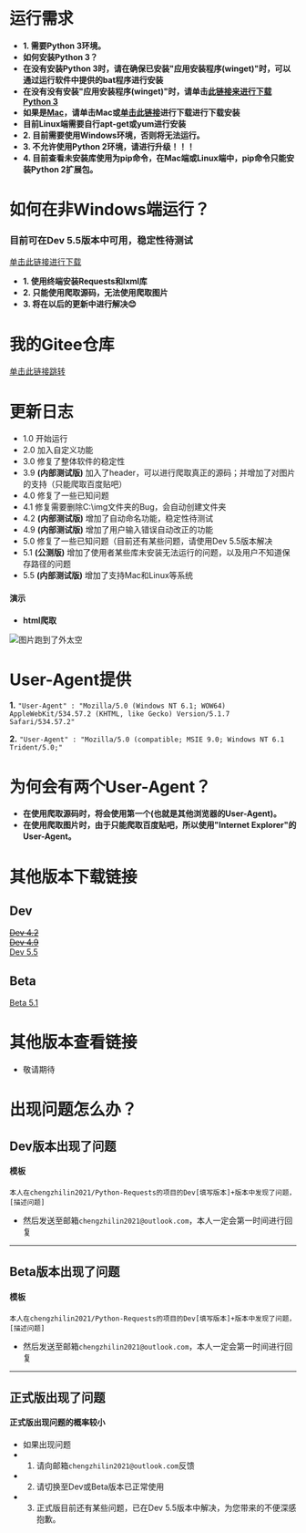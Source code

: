 运行需求
===
* **1. 需要Python 3环境。**  
* **如何安装Python 3？**  
* **在没有安装Python 3时，请在确保已安装"应用安装程序(winget)"时，可以通过运行软件中提供的bat程序进行安装**  
* **在没有没有安装"应用安装程序(winget)"时，请单击[此链接来进行下载Python 3](https://www.python.org/ftp/python/3.10.4/python-3.10.4-amd64.exe)**  
* **如果是[Mac](https://www.python.org/ftp/python/3.10.4/python-3.10.4-macos11.pkg)，请单击Mac或[单击此链接](https://www.python.org/ftp/python/3.10.4/python-3.10.4-macos11.pkg)进行下载进行下载安装**  
* **目前Linux端需要自行apt-get或yum进行安装**  
* **2. 目前需要使用Windows环境，否则将无法运行。**  
* **3. 不允许使用Python 2环境，请进行升级！！！**  
* **4. 目前查看未安装库使用为pip命令，在Mac端或Linux端中，pip命令只能安装Python 2扩展包。**  

如何在非Windows端运行？
===
### 目前可在Dev 5.5版本中可用，稳定性待测试  
[单击此链接进行下载](#Dev)

* **1. 使用终端安装Requests和lxml库**  
* **2. 只能使用爬取源码，无法使用爬取图片**  
* **3. 将在以后的更新中进行解决:blush:**  

我的Gitee仓库
===

[单击此链接跳转](https://gitee.com/chengzhilin2021/Python-Requests)


更新日志  
===

* 1.0 开始运行  
* 2.0 加入自定义功能  
* 3.0 修复了整体软件的稳定性  
* 3.9 __(内部测试版)__ 加入了header，可以进行爬取真正的源码；并增加了对图片的支持（只能爬取百度贴吧）  
* 4.0 修复了一些已知问题  
* 4.1 修复需要删除C:\img文件夹的Bug，会自动创建文件夹  
* 4.2 __(内部测试版)__ 增加了自动命名功能，稳定性待测试  
* 4.9 __(内部测试版)__ 增加了用户输入错误自动改正的功能  
* 5.0 修复了一些已知问题（目前还有某些问题，请使用Dev 5.5版本解决  
* 5.1 __(公测版)__ 增加了使用者某些库未安装无法运行的问题，以及用户不知道保存路径的问题  
* 5.5 __(内部测试版)__ 增加了支持Mac和Linux等系统

#### 演示

* __html爬取__

![图片跑到了外太空](https://raw.githubusercontent.com/chengzhilin2021/Python-Requests/main/Pictures/requests%20html.gif "爬取html演示")

User-Agent提供
===

__1.__
``` "User-Agent" : "Mozilla/5.0 (Windows NT 6.1; WOW64) AppleWebKit/534.57.2 (KHTML, like Gecko) Version/5.1.7 Safari/534.57.2" ```  

__2.__
``` "User-Agent" : "Mozilla/5.0 (compatible; MSIE 9.0; Windows NT 6.1 Trident/5.0;" ```  

为何会有两个User-Agent？
===

* **在使用爬取源码时，将会使用第一个(也就是其他浏览器的User-Agent)。**  
* **在使用爬取图片时，由于只能爬取百度贴吧，所以使用"Internet Explorer"的User-Agent。**  

其他版本下载链接
===
Dev
---
~~[Dev 4.2](https://allall02.baidupcs.com/file/f50ff0e45g86b973eca2f35bbbdadaf2?bkt=en-6766f9da69592c12a24af92c808f286be220f7c7e5a75f8fcc91dd5a20fe43e17b738a5dd97102150042f7b0c91b0c51e3634df01d1ebfb9ed21d10888392317&fid=1211192705-250528-558135348571776&time=1649638271&sign=FDTAXUbGERLQlBHSKfWqiu-DCb740ccc5511e5e8fedcff06b081203-Ua2yLWo4%2FsWyT1wmY7SRvhC4PPo%3D&to=80&size=7710&sta_dx=7710&sta_cs=0&sta_ft=py&sta_ct=0&sta_mt=0&fm2=MH%2CBaoding%2CAnywhere%2C%2Cshandong%2Ccnc&ctime=1649637883&mtime=1649638097&resv0=0&resv1=0&resv2=rlim&resv3=5&resv4=7710&vuk=1211192705&iv=0&htype=&randtype=&tkbind_id=0&newver=1&newfm=1&secfm=1&flow_ver=3&pkey=en-fca699842cbdec2c2b2b85f70a4b4c8bb043d79babacce17fb94f169da78271078c86c4d9a0c342ec6c5469ea4b08f16fa57e032a17f60bb305a5e1275657320&sl=68616270&expires=8h&rt=sh&r=361701101&vbdid=4192235366&fin=Dev+4.2.py&fn=Dev+4.2.py&rtype=1&dp-logid=21994668588559966&dp-callid=0.1&hps=1&tsl=200&csl=200&fsl=0&csign=6GJyjh1K7rzpRtczl%2B88goPk5TU%3D&so=0&ut=6&uter=4&serv=0&uc=4029387593&ti=497b2742088ef3a3bda77b6fc1fe378842fa3bd577debabb&hflag=30&from_type=1&adg=c_c5e85b811725782865682f80153df6b1&reqlabel=250528_f_2cb9b9f080f5e577239bca8dff423f98_-1_61b4f1e054aa1e870102fa9b42174bcb&by=themis&resvsflag=1-0-0-1-1-1)~~  
~~[Dev 4.9](https://yqcu02.baidupcs.com/file/7ac77468ai551525cdb0768a5179e72e?bkt=en-6f7dc9883530f8c903812b52029171e7c414a9da8fbb83247ef18233cdb5633e35633f19a51161aae9d2e6914dcec19d8fe446f200b226cf96ab908e42d44fd2&fid=1211192705-250528-452021462235189&time=1649638293&sign=FDTAXUbGERLQlBHSKfWqiu-DCb740ccc5511e5e8fedcff06b081203-Qsa6F4oWwZeMeghXLym8QznMI70%3D&to=120&size=11818&sta_dx=11818&sta_cs=1&sta_ft=py&sta_ct=0&sta_mt=0&fm2=MH%2CYangquan%2CAnywhere%2C%2Cshandong%2Ccnc&ctime=1649637884&mtime=1649638097&resv0=0&resv1=0&resv2=rlim&resv3=5&resv4=11818&vuk=1211192705&iv=0&htype=&randtype=&tkbind_id=0&newver=1&newfm=1&secfm=1&flow_ver=3&pkey=en-a727d949ec4d89fcbe7d6a9ea2a76bfc401b1d5bcb7ca10596e870b89f3898baeb6a192af9264aa2f87e8447344ab742cdcdffd3616e5234305a5e1275657320&sl=68616270&expires=8h&rt=sh&r=342615612&vbdid=4192235366&fin=Dev+4.9.py&fn=Dev+4.9.py&rtype=1&dp-logid=22000579177964510&dp-callid=0.1&hps=1&tsl=200&csl=200&fsl=0&csign=6GJyjh1K7rzpRtczl%2B88goPk5TU%3D&so=0&ut=6&uter=4&serv=0&uc=4029387593&ti=4744d9fc935001bf5fb00bc6468a521ee74ff757a1dff87c&hflag=30&from_type=1&adg=c_c5e85b811725782865682f80153df6b1&reqlabel=250528_f_2cb9b9f080f5e577239bca8dff423f98_-1_61b4f1e054aa1e870102fa9b42174bcb&by=themis&resvsflag=1-0-0-1-1-1)~~  
[Dev 5.5](https://allall02.baidupcs.com/file/dfb43bcect6aa79679717153775beffa?bkt=en-0f64e6ca9b24f0bcdd4afa9f2508cde942c32a100e437ec00bc214e2538f2afdbe3b93f327792ea116b66f2613c048338fe446f200b226cfb9835ba29cb3f4d4&fid=1211192705-250528-1065752825215909&time=1649638336&sign=FDTAXUbGERLQlBHSKfWqiu-DCb740ccc5511e5e8fedcff06b081203-wrp7X%2BZl7cfIWiIJ29OBjj5c%2FRI%3D&to=80&size=8713&sta_dx=8713&sta_cs=1&sta_ft=py&sta_ct=0&sta_mt=0&fm2=MH%2CBaoding%2CAnywhere%2C%2Cshandong%2Ccnc&ctime=1649637885&mtime=1649638097&resv0=0&resv1=0&resv2=rlim&resv3=5&resv4=8713&vuk=1211192705&iv=0&htype=&randtype=&tkbind_id=0&newver=1&newfm=1&secfm=1&flow_ver=3&pkey=en-171b04810b509f53c1dd5bee02a56ffcc2b45af87113b430ecb7dc5e9887a13f4b752ff2be02806d77295d3f7785c2d80bdb4de6058fc9e2305a5e1275657320&sl=68616270&expires=8h&rt=sh&r=861720946&vbdid=4192235366&fin=Dev+5.5.py&fn=Dev+5.5.py&rtype=1&dp-logid=22012018743397295&dp-callid=0.1&hps=1&tsl=200&csl=200&fsl=0&csign=6GJyjh1K7rzpRtczl%2B88goPk5TU%3D&so=0&ut=6&uter=4&serv=0&uc=4029387593&ti=643d984421895662c498a9c05fc3a9f32990ebd5fe5a08d3305a5e1275657320&hflag=30&from_type=1&adg=c_c5e85b811725782865682f80153df6b1&reqlabel=250528_f_2cb9b9f080f5e577239bca8dff423f98_-1_61b4f1e054aa1e870102fa9b42174bcb&by=themis&resvsflag=1-0-0-1-1-1)  

Beta
---
[Beta 5.1](https://allall02.baidupcs.com/file/0e8b75bc5i731f0a646a8ab5cc967e06?bkt=en-6766f9da69592c128e0667ff72fb5be9807f4335bc5f6f920396adcb5168273815aa1dc4b0e911ff7bb79a0c75eb15bce3634df01d1ebfb95003e92166265d17&fid=1211192705-250528-811368848602&time=1649638355&sign=FDTAXUbGERLQlBHSKfWqiu-DCb740ccc5511e5e8fedcff06b081203-nYCaqLi0Y5enEMGX1Saq43cfG7Y%3D&to=80&size=8057&sta_dx=8057&sta_cs=1&sta_ft=py&sta_ct=0&sta_mt=0&fm2=MH%2CBaoding%2CAnywhere%2C%2Cshandong%2Ccnc&ctime=1649637893&mtime=1649638084&resv0=0&resv1=0&resv2=rlim&resv3=5&resv4=8057&vuk=1211192705&iv=0&htype=&randtype=&tkbind_id=0&newver=1&newfm=1&secfm=1&flow_ver=3&pkey=en-d584ca9085e88665c362ed582b01e387747a848eca4eb5971766139da7000a0bd387fa6957357f5d0c03c3237bb1d6d6dca22cbd5a29ccb8305a5e1275657320&sl=68616270&expires=8h&rt=sh&r=823212624&vbdid=4192235366&fin=Beta+5.1.py&fn=Beta+5.1.py&rtype=1&dp-logid=22017142131259190&dp-callid=0.1&hps=1&tsl=200&csl=200&fsl=0&csign=6GJyjh1K7rzpRtczl%2B88goPk5TU%3D&so=0&ut=6&uter=4&serv=0&uc=4029387593&ti=497b2742088ef3a337d85dbfa1ddfe69f55759dadf2f7569&hflag=30&from_type=1&adg=c_c5e85b811725782865682f80153df6b1&reqlabel=250528_f_2cb9b9f080f5e577239bca8dff423f98_-1_61b4f1e054aa1e870102fa9b42174bcb&by=themis&resvsflag=1-0-0-1-1-1)  

其他版本查看链接
===
* 敬请期待


出现问题怎么办？
===
Dev版本出现了问题
---
#### 模板
```
本人在chengzhilin2021/Python-Requests的项目的Dev[填写版本]+版本中发现了问题，  
[描述问题]  
```
* 然后发送至邮箱```chengzhilin2021@outlook.com```，本人一定会第一时间进行回复  

----------------------------

Beta版本出现了问题  
---
#### 模板  
```
本人在chengzhilin2021/Python-Requests的项目的Dev[填写版本]+版本中发现了问题，  
[描述问题]  
```
* 然后发送至邮箱```chengzhilin2021@outlook.com```，本人一定会第一时间进行回复  

-----------------------------

正式版出现了问题  
---
#### 正式版出现问题的概率较小  
* 如果出现问题  
* 1. 请向邮箱```chengzhilin2021@outlook.com```反馈  
* 2. 请切换至Dev或Beta版本已正常使用  
* 3. 正式版目前还有某些问题，已在Dev 5.5版本中解决，为您带来的不便深感抱歉。  
